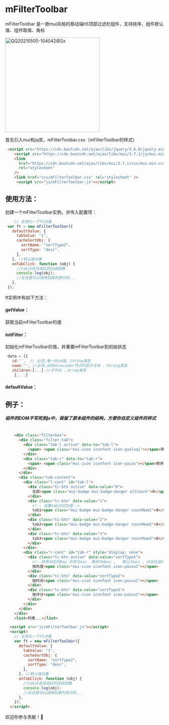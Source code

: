 
# mFilterToolbar

mFilterToolbar 是一款mui风格的移动端h5顶部过滤栏组件，支持排序、组件默认值、组件取值、角标

<img width="300" alt="QQ20210505-104042@2x" src="https://user-images.githubusercontent.com/36625154/117092071-c57a7e80-ad8f-11eb-9d3f-ab93f7e0cff8.png">


首先引入mui和jq库，mFilterToolbar.css（mFilterToolbar的样式）
```html
 <script src="https://cdn.bootcdn.net/ajax/libs/jquery/3.6.0/jquery.min.js"></script>
    <script src="https://cdn.bootcdn.net/ajax/libs/mui/3.7.1/js/mui.min.js"></script>
    <link
      href="https://cdn.bootcdn.net/ajax/libs/mui/3.7.1/css/mui.min.css"
      rel="stylesheet"
    />
    <link href="css/mFilterToolbar.css" rel="stylesheet" />
     <script src="js/mFilterToolbar.js"></script>
```
## 使用方法：
创建一个mFilterToolbar实例，并传入配置项：

   ```javascript
       // 实例化一个ft对象
    var ft = new mFilterToolbar({
      defaultValue: {
        tabValue: "1",
        cacheSortObj: {
          sortName: "sortType2",
          sortType: "desc",
        },
      }, //默认值对象
      onTabClick: function (obj) {
        //tab点击完成后的回调函数
        console.log(obj);
        //在这里可以调用加载列表代码...
      },
    });
   ```
ft实例中有如下方法：

#### getValue：

获取当前mFilterToolbar的值


#### initFilter：

初始化mFilterToolbar的值，并重置mFilterToolbar到初始状态

```javascript
 data = [{
   id:'',  // 必须,唯一的id值，String类型
   name:'', //必须,对应mCascader节点的显示文本 ，String类型
   children:[...] //子节点 ，Array类型
    },...]
```

#### defaultValue：





     

## 例子：
##### 组件的DOM不写死到js中，保留了原本组件的结构，方便你自定义组件的样式
``` html
 
    <div class="filterbox">
      <div class="filter-tab">
        <div class="tab-l active" data-to="tab-l">
          <span> <span class="mui-icon iconfont icon-guolvqi"></span>筛选</span>
        </div>
        <div class="tab-r" data-to="tab-r">
          <span> <span class="mui-icon iconfont icon-paixu"></span>排序</span>
        </div>
      </div>
      <div class="tab-content">
        <div class="l-cont" id="tab-l">
          <div class="tc-btn active" data-value="0">
            全部<span class="mui-badge mui-badge-danger allCount">0</span>
          </div>
          <div class="tc-btn" data-value="1">
            <!-- 设置tab对应的值-->
            tab1<span class="mui-badge mui-badge-danger countNum1">0</span>
          </div>
          <div class="tc-btn" data-value="2">
            tab2<span class="mui-badge mui-badge-danger countNum2">0</span>
          </div>
          <div class="tc-btn" data-value="3">
            tab3<span class="mui-badge mui-badge-danger countNum3">0</span>
          </div>
        </div>
        <div class="r-cont" id="tab-r" style="display: none">
          <div class="tc-btn active" data-value="sortType1">
            <!--排序对应的key 升序为asc  降序为desc 。  默认为asc 。点击后会toggle这两个值-->
            按热度<span class="mui-icon iconfont icon-paixu1"></span>
          </div>
          <div class="tc-btn" data-value="sortType2">
            按时间<span class="mui-icon iconfont icon-paixu1"></span>
          </div>
          <div class="tc-btn" data-value="sortType3">
            按评分<span class="mui-icon iconfont icon-paixu1"></span>
          </div>
        </div>
      </div>
    </div>
    <list>列表...</list>

  <script src="js/mFilterToolbar.js"></script>
  <script>
    // 实例化一个ft对象
    var ft = new mFilterToolbar({
      defaultValue: {
        tabValue: "1",
        cacheSortObj: {
          sortName: "sortType2",
          sortType: "desc",
        },
      }, //默认值对象
      onTabClick: function (obj) {
        //tab点击完成后的回调函数
        console.log(obj);
        //在这里可以调用加载列表代码...
      },
    });
  </script>
```


欢迎你参与贡献！👏
